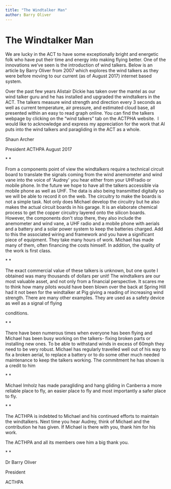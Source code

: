 ```yaml
---
title: "The Windtalker Man"
author: Barry Oliver
---
```

# The Windtalker Man

We are lucky in the ACT to have some exceptionally bright and energetic
folk who have put their time and energy into making flying better. One
of the innovations we’ve seen is the introduction of wind talkers. Below
is an article by Barry Oliver from 2007 which explores the wind talkers
as they were before moving to our current (as of August 2017) internet
based system.

Over the past few years Alistair Dickie has taken over the mantel as our
wind talker guru and he has installed and upgraded the windtalkers in
the ACT. The talkers measure wind strength and direction every 3 seconds
as well as current temperature, air pressure, and estimated cloud base,
all presented within an easy to read graph online. You can find the
talkers webpage by clicking on the “wind talkers” tab on the ACTPHA
website.  I would like to acknowledge and express my appreciation for
the work that Al puts into the wind talkers and paragliding in the ACT
as a whole.

Shaun Archer

President ACTHPA August 2017

* *

From a components point of view the windtalkers require a technical
circuit board to translate the signals coming from the wind anemometer
and wind vane into the voice of 'Audrey' you hear either from your
UHFradio or mobile phone. In the future we hope to have all the talkers
accessible via mobile phone as well as UHF. The data is also being
transmitted digitally so we will be able to record it on the web. The
circuitry to make the boards is not a simple task. Not only does Michael
develop the circuitry but he also makes the actual circuit boards in his
garage. It is an elaborate chemical process to get the copper circuitry
layered onto the silicon boards. However, the components don't stop
there, they also include the anemometer and wind vane, a UHF radio and a
mobile phone with aerials and a battery and a solar power system to keep
the batteries charged. Add to this the associated wiring and framework
and you have a significant piece of equipment. They take many hours of
work. Michael has made many of them, often financing the costs himself.
In addition, the quality of the work is first class.

* *

The exact commercial value of these talkers is unknown, but one quote I
obtained was many thousands of dollars per unit! The windtalkers are our
most valuable asset, and not only from a financial perspective. It
scares me to think how many pilots would have been blown over the back
at Spring Hill had it not been for the windtalker at Pig giving a
reading of increasing wind strength. There are many other examples. They
are used as a safety device as well as a signal of flying

conditions.

* *

There have been numerous times when everyone has been flying and Michael
has been busy working on the talkers- fixing broken parts or installing
new ones. To be able to withstand winds in excess of 60mph they need to
be very robust. Michael has regularly travelled well out of his way to
fix a broken aerial, to replace a battery or to do some other much
needed maintenance to keep the talkers working. The commitment he has
shown is a credit to him

* *

Michael Imholz has made paragliding and hang gliding in Canberra a more
reliable place to fly, an easier place to fly and most importantly a
safer place to fly.

* *

The ACTHPA is indebted to Michael and his continued efforts to maintain
the windtalkers. Next time you hear Audrey, think of Michael and the
contribution he has given. If Michael is there with you, thank him for
his work.

The ACTHPA and all its members owe him a big thank you.

* *

Dr Barry Oliver

President

ACTHPA
